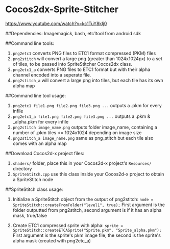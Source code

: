 # Cocos2dx-Sprite-Stitcher

https://www.youtube.com/watch?v=kc1TuY8kIj0

##Dependencies:
Imagemagick, bash, etc1tool from android sdk

##Command line tools:
1. `png2etc1` converts PNG files to ETC1 format compressed (PKM) files
2. `png2stitch` will convert a large png (greater than 1024x1024px) to a set of tiles, to be passed into SpriteStitcher Cocos2dx class.
3. `png2etc1_a` converts PNG files to ETC1 format but with their alpha channel encoded into a seperate file.
4. `png2stitch_a` will convert a large png into tiles, but each tile has its own alpha map

##Command line tool usage:
1. `png2etc1 file1.png file2.png file3.png ...` outputs a .pkm for every infile
2. `png2etc1_a file1.png file2.png file3.png ...` outputs a .pkm & _alpha.pkm for every infile
3. `png2stitch image_name.png` outputs folder image_name, containing a number of .pkm tiles <= 1024x1024 depending on image size
3. `png2stitch_a image_name.png` same as png_stitch but each tile also comes with an alpha map

##Download Cocos2d-x project files:
1. `shaders/` folder, place this in your Cocos2d-x project's `Resources/` directory
2. `SpriteStitch.cpp` use this class inside your Cocos2d-x project to obtain a SpriteStitch node

##SpriteStitch class usage:
1. Initialize a SpriteStitch object from the output of png2stitch:
   `node = SpriteStitch::createFromFolder("level1", true);`
   First argument is the folder outputted from png2stitch, second argument is if it has an alpha mask, true/false

2. Create ETC1 compressed sprite with alpha:
   `sprite = SpriteStitch::createETCASprite("Sprite.pkm", "Sprite_alpha.pkm");`
   First argument is the sprite's pkm image file, the second is the sprite's alpha mask (created with png2etc_a)
